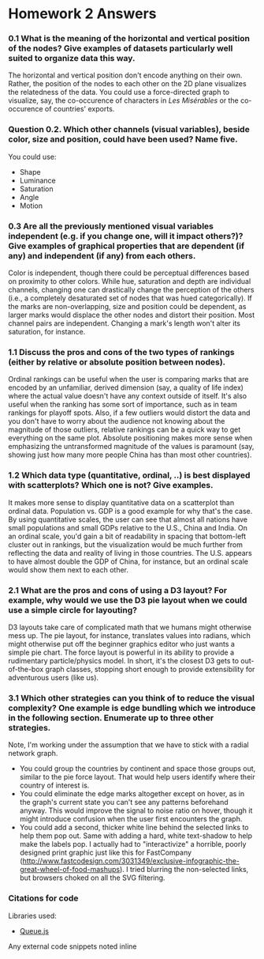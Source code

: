 # Homework 2 Answers

### 0.1 What is the meaning of the horizontal and vertical position of the nodes? Give examples of datasets particularly well suited to organize data this way.
The horizontal and vertical position don't encode anything on their own. Rather, the position of the nodes to each other on the 2D plane visualizes the relatedness of the data. You could use a force-directed graph to visualize, say, the co-occurence of characters in _Les Misérables_ or the co-occurence of countries' exports.

### Question 0.2. Which other channels (visual variables), beside color, size and position, could have been used? Name five.
You could use:
* Shape
* Luminance
* Saturation
* Angle
* Motion

### 0.3 Are all the previously mentioned visual variables independent (e.g. if you change one, will it impact others?)? Give examples of graphical properties that are dependent (if any) and independent (if any) from each others.
Color is independent, though there could be perceptual differences based on proximity to other colors. While hue, saturation and depth are individual channels, changing one can drastically change the perception of the others (i.e., a completely desaturated set of nodes that was hued categorically). If the marks are non-overlapping, size and position could be dependent, as larger marks would displace the other nodes and distort their position. Most channel pairs are independent. Changing a mark's length won't alter its saturation, for instance.

### 1.1 Discuss the pros and cons of the two types of rankings (either by relative or absolute position between nodes).
Ordinal rankings can be useful when the user is comparing marks that are encoded by an unfamiliar, derived dimension (say, a quality of life index) where the actual value doesn't have any context outside of itself. It's also useful when the ranking has some sort of importance, such as in team rankings for playoff spots. Also, if a few outliers would distort the data and you don't have to worry about the audience not knowing about the magnitude of those outliers, relative rankings can be a quick way to get everything on the same plot. Absolute positioning makes more sense when emphasizing the untransformed magnitude of the values is paramount (say, showing just how many more people China has than most other countries).

### 1.2 Which data type (quantitative, ordinal, ..) is best displayed with scatterplots? Which one is not? Give examples.
It makes more sense to display quantitative data on a scatterplot than ordinal data. Population vs. GDP is a good example for why that's the case. By using quantitative scales, the user can see that almost all nations have small populations and small GDPs relative to the U.S., China and India. On an ordinal scale, you'd gain a bit of readability in spacing that bottom-left cluster out in rankings, but the visualization would be much further from reflecting the data and reality of living in those countries. The U.S. appears to have almost double the GDP of China, for instance, but an ordinal scale would show them next to each other.

### 2.1 What are the pros and cons of using a D3 layout? For example, why would we use the D3 pie layout when we could use a simple circle for layouting?
D3 layouts take care of complicated math that we humans might otherwise mess up. The pie layout, for instance, translates values into radians, which might otherwise put off the beginner graphics editor who just wants a simple pie chart. The force layout is powerful in its ability to provide a rudimentary particle/physics model. In short, it's the closest D3 gets to out-of-the-box graph classes, stopping short enough to provide extensibility for adventurous users (like us).

### 3.1 Which other strategies can you think of to reduce the visual complexity? One example is edge bundling which we introduce in the following section. Enumerate up to three other strategies.
Note, I'm working under the assumption that we have to stick with a radial network graph.
* You could group the countries by continent and space those groups out, similar to the pie force layout. That would help users identify where their country of interest is.
* You could eliminate the edge marks altogether except on hover, as in the graph's current state you can't see any patterns beforehand anyway. This would improve the signal to noise ratio on hover, though it might introduce confusion when the user first encounters the graph.
* You could add a second, thicker white line behind the selected links to help them pop out. Same with adding a hard, white text-shadow to help make the labels pop. I actually had to "interactivize" a horrible, poorly designed print graphic just like this for FastCompany (http://www.fastcodesign.com/3031349/exclusive-infographic-the-great-wheel-of-food-mashups). I tried blurring the non-selected links, but browsers choked on all the SVG filtering.

### Citations for code
Libraries used:
* [Queue.js](https://github.com/mbostock/queue)

Any external code snippets noted inline
